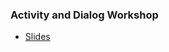 ### Activity and Dialog Workshop
- [Slides](https://docs.google.com/presentation/d/17a5H6GRGhhr5B7CPnt9t_PzSM7ghGPTaDRXR6TOv3Jk/edit?usp=sharing)

